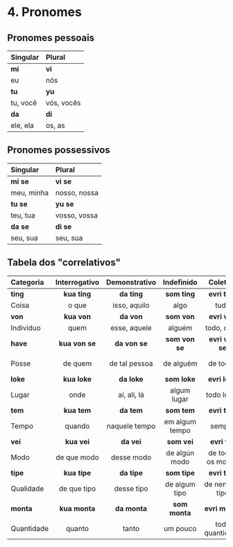 
# 4. Pronomes

## Pronomes pessoais

| Singular    | Plural       |
|:------------|:-------------|
| **mi**      | **vi**       |
| eu          | nós          |
| **tu**      | **yu**       |
| tu, você    | vós, vocês   |
| **da**      | **di**       |
| ele, ela    | os, as       |

## Pronomes possessivos

| Singular    | Plural       |
|:------------|:-------------|
| **mi se**   | **vi se**    |
| meu, minha  | nosso, nossa |
| **tu se**   | **yu se**    |
| teu, tua    | vosso, vossa |
| **da se**   | **di se**    |
| seu, sua    | seu, sua     |


## Tabela dos "correlativos"

| Categoria     | Interrogativo | Demonstrativo | Indefinido    | Coletivo      | Negativo      |
|:--------------|:-------------:|:-------------:|:-------------:|:-------------:|:-------------:|
| **ting**      | **kua ting**  | **da ting**   | **som ting**  | **evri ting** | **no ting**   |
| Coisa         | o que         | isso, aquilo  | algo          | tudo          | nada          |
| **von**       | **kua von**   | **da von**    | **som von**   | **evri von**  | **no von**    |
| Individuo     | quem          | esse, aquele  | alguém        | todo, cada    | ninguém       |
| **have**      | **kua von se**| **da von se** | **som von se**|**evri von se**| **no von se** |
| Posse         | de quem       | de tal pessoa | de alguém     | de todos      | de ninguém    |
| **loke**      | **kua loke**  | **da loke**   | **som loke**  | **evri loke** | **no loke**   |
| Lugar         | onde          | aí, ali, lá   | algum lugar   | todo lugar    | nenhum lugar  |
| **tem**       | **kua tem**   | **da tem**    | **som tem**   | **evri tem**  | **no tem**    |
| Tempo         | quando        | naquele tempo | em algum tempo| sempre        | nunca         |
| **vei**       | **kua vei**   | **da vei**    | **som vei**   | **evri vei**  | **no vei**    |
| Modo          | de que modo   | desse modo    | de algún modo|de todos os modos|de nenhum modo|
| **tipe**      | **kua tipe**  | **da tipe**   | **som tipe**  | **evri tipe** | **no tipe**   |
| Qualidade     | de que tipo   | desse tipo    | de algum tipo | de nenhum tipo| de todo tipo  |
| **monta**     | **kua monta** | **da monta**  | **som monta** | **evri monta**| **no monta**  |
| Quantidade    | quanto        | tanto         | um pouco      |toda quantidade|nenhuma quantidade|

